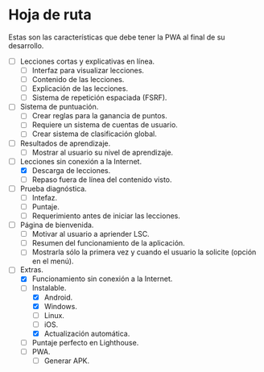
# Hoja de ruta

Estas son las características que debe tener la PWA al final de su desarrollo.

- [ ] Lecciones cortas y explicativas en línea.
  - [ ] Interfaz para visualizar lecciones.
  - [ ] Contenido de las lecciones.
  - [ ] Explicación de las lecciones.
  - [ ] Sistema de repetición espaciada (FSRF).
- [ ] Sistema de puntuación.
  - [ ] Crear reglas para la ganancia de puntos.
  - [ ] Requiere un sistema de cuentas de usuario.
  - [ ] Crear sistema de clasificación global.
- [ ] Resultados de aprendizaje.
  - [ ] Mostrar al usuario su nivel de aprendizaje.
- [ ] Lecciones sin conexión a la Internet.
  - [x] Descarga de lecciones.
  - [ ] Repaso fuera de línea del contenido visto.
- [ ] Prueba diagnóstica.
  - [ ] Intefaz.
  - [ ] Puntaje.
  - [ ] Requerimiento antes de iniciar las lecciones.
- [ ] Página de bienvenida.
  - [ ] Motivar al usuario a apriender LSC.
  - [ ] Resumen del funcionamiento de la aplicación.
  - [ ] Mostrarla sólo la primera vez y cuando el usuario la solicite (opción en el menú).
- [ ] Extras.
  - [x] Funcionamiento sin conexión a la Internet.
  - [ ] Instalable.
    - [x] Android.
    - [x] Windows.
    - [ ] Linux.
    - [ ] iOS.
    - [x] Actualización automática.
  - [ ] Puntaje perfecto en Lighthouse.
  - [ ] PWA.
    - [ ] Generar APK.
